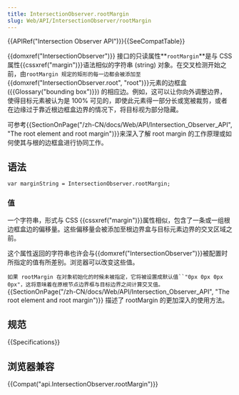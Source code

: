 ```yaml
---
title: IntersectionObserver.rootMargin
slug: Web/API/IntersectionObserver/rootMargin
---
```

{{APIRef("Intersection Observer API")}}{{SeeCompatTable}}

{{domxref("IntersectionObserver")}} 接口的只读属性**`rootMargin`**是与 CSS 属性{{cssxref("margin")}}语法相似的字符串 (string) 对象。在交叉检测开始之前，由`rootMargin 规定的矩形的每一边都会被添加至`{{domxref("IntersectionObserver.root", "root")}}元素的边框盒 ({{Glossary("bounding box")}}) 的相应边。例如，这可以让你向外调整边界，使得目标元素被认为是 100% 可见的，即使此元素得一部分长或宽被裁剪，或者在边缘过于靠近根边框盒边界的情况下，将目标视为部分隐藏。

可参考{{SectionOnPage("/zh-CN/docs/Web/API/Intersection_Observer_API", "The root element and root margin")}}来深入了解 root margin 的工作原理或如何使其与根的边框盒进行协同工作。

## 语法

```plain
var marginString = IntersectionObserver.rootMargin;
```

### 值

一个字符串，形式与 CSS {{cssxref("margin")}}属性相似，包含了一条或一组根边框盒边的偏移量。这些偏移量会被添加至根边界盒与目标元素边界的交叉区域之前。

这个属性返回的字符串也许会与{{domxref("IntersectionObserver")}}被配置时所指定的值有所差别。浏览器可以改变这些值。

` 如果 rootMargin 在对象初始化的时候未被指定，它将被设置成默认值``"0px 0px 0px 0px"，这将意味着在原根节点边界框与目标边界之间计算交叉值。 ` {{SectionOnPage("/zh-CN/docs/Web/API/Intersection_Observer_API", "The root element and root margin")}} 描述了 rootMargin 的更加深入的使用方法。

## 规范

{{Specifications}}

## 浏览器兼容

{{Compat("api.IntersectionObserver.rootMargin")}}
